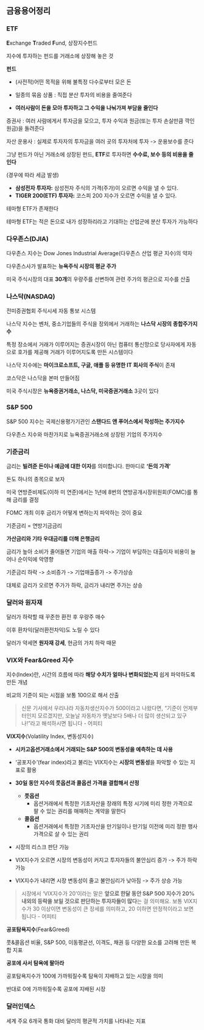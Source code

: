 ## 금융용어정리



###  ETF

**E**xchange **T**raded **F**und, 상장지수펀드

지수에 투자하는 펀드를 거래소에 상장해 놓은 것

**펀드**

- (사전적)어떤 목적을 위해 불특정 다수로부터 모은 돈

- 일종의 묶음 상품 : 직접 분산 투자의 비용을 줄여준다

- **여러사람이 돈을 모아 투자하고 그 수익을 나눠가져 부담을 줄인다**

증권사 : 여러 사람에게서 투자금을 모으고, 투자 수익과 원금(또는 투자 손실만큼 깍인 원금)을 돌려준다

자산 운용사 : 실제로 투자자의 투자금을 여러 곳의 투자처에 투자 -> 운용보수를 준다



그냥 펀드가 아닌 거래소에 상장된 펀드, **ETF**로 투자하면 **수수료, 보수 등의 비용을 줄인다**

(경우에 따라 세금 발생)

- **삼성전자 투자자:** 삼성전자 주식의 가격(주가)이 오르면 수익을 낼 수 있다. 
- **TIGER 200(ETF) 투자자:** 코스피 200 지수가 오르면 수익을 낼 수 있다. 

테마형 ETF가 존재한다

테마형 ETF는 적은 돈으로 내가 성장하리라고 기대하는 산업군에 분산 투자가 가능하다





### 다우존스(DJIA)

다우존스 지수는 Dow Jones Industrial Average(다우존스 산업 평균 지수)의 약자

다우존스사가 발표하는 **뉴욕주식 시장의 평균 주가**

미국 주식시장의 대표 **30개**의 우량주를 선변하여 관련 주가의 평균으로 지수를 산출



### 나스닥(NASDAQ)

전미증권협회 주식시세 자동 통보 시스템

나스닥 지수는 벤처, 중소기업들의 주식을 장외에서 거래하는 **나스닥 시장의 종합주가지수**

특정 장소에서 거래가 이루어지는 증권시장이 아닌 컴퓨터 통신망으로 당사자에게 자동으로 호가를 제공해 거래가 이루어지도록 만든 시스템이다

나스닥 지수에는 **마이크로소프트, 구글, 애플 등 유명한 IT 회사의 주식**이 존재

코스닥은 나스닥을 본떠 만들어짐

미국 주식시장은 **뉴욕증권거래소, 나스닥, 미국증권거래소** 3곳이 있다



### S&P 500

S&P 500 지수는 국제신용평가기관인 **스탠다드 앤 푸어스에서 작성하는 주가지수**

다우존스 지수와 마찬가지로 뉴욕증권거래소에 상장된 기업의 주가지수





### 기준금리

금리는 **빌려준 돈이나 예금에 대한 이자**를 의미합니다. 한마디로 **‘돈의 가격’**

돈도 하나의 종목으로 보자



미국 연방준비제도(이하 미 연준)에서는 1년에 8번의 연방공개시장위원회(FOMC)를 통해 금리를 결정

FOMC 개최 이후 금리가 어떻게 변하는지 파악하는 것이 중요

기준금리 = 연방기금금리

**가산금리와 기타 우대금리를 더해 은행금리**

금리가 높아 소비가 줄어들면 기업의 매출 하락-> 기업이 부담하는 대출이자 비용이 늘어나 순이익에 악영향

기준금리 하락 -> 소비증가 -> 기업매출증가 -> 주가상승

대체로 금리가 오르면 주가가 하락, 금리가 내리면 주가는 상승





### 달러와 원자재

달러가 하락할 때 꾸준한 환전 후 우량주 매수

이후 환차익(달러환전차익)도 노릴 수 있다

달러가 약세면 **원자재 강세**, 현금의 가치 하락 때문





### **VIX와 Fear&Greed 지수**

지수(Index)란, 시간의 흐름에 따라 **해당 수치가 얼마나 변화되었는지** 쉽게 파악하도록 만든 개념

비교의 기준이 되는 시점을 보통 100으로 해서 산출



>  신문 기사에서 우리나라 자동차생산지수가 500이라고 나왔다면, “기준이 언제부터인지 모르겠지만, 오늘날 자동차가 옛날보다 5배나 더 많이 생산되고 있구나!”라고 해석하시면 됩니다 - 어피티



**VIX지수**(Volatility Index, 변동성지수)

- **시카고옵션거래소에서 거래되는 S&P 500의 변동성을 예측하는 데 사용**
- ‘공포지수’(fear index)라고 불리는 VIX지수는 **시장의 변동성**을 파악할 수 있는 지표로 활용

- **30일 동안 지수의 풋옵션과 콜옵션 가격을 결합해서 산정**
  - **풋옵션**
    - 옵션거래에서 특정한 기초자산을 장래의 특정 시기에 미리 정한 가격으로 팔 수 있는 권리를 매매하는 계약을 말한다
  - **콜옵션**
    - 옵션거래에서 특정한 기초자산을 만기일이나 만기일 이전에 미리 정한 행사가격으로 살 수 있는 권리

- 시장의 리스크 판단 가능

- VIX지수가 오르면 시장의 변동성이 커지고 투자자들의 불안심리 증가 -> 주가 하락 가능

- VIX지수가 내리면 시장 변동성이 줄고 불안심리가 낮아짐 -> 주가 상승 가능

  

> 시장에서 ‘VIX지수가 20’이라는 말은 **앞으로 한달 동안 S&P 500 지수가 20% 내외의 등락을 보일 것으로 판단하는 투자자들이 많다**는 걸 의미해요. 보통 VIX지수가 30 이상이면 변동성이 큰 장세를 의미하고, 20 이하면 안정적이라고 보면 됩니다 - 어피티



**공포탐욕지수**(Fear&Greed)

풋&콜옵션 비율, S&P 500, 이동평균선, 이격도, 채권 등 다양한 요소를 고려해 만든 복합 지표

**공포에 사서 탐욕에 팔아라**

공포탐욕지수가 100에 가까워질수록 탐욕이 지배하고 있는 시장을 의미

반대로 0에 가까워질수록 공포에 지배된 시장



### 달러인덱스

세계 주요 6개국 통화 대비 달러의 평균적 가치를 나타내는 지표
